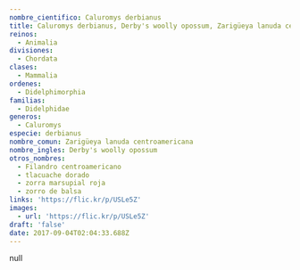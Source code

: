 ```yaml
---
nombre_cientifico: Caluromys derbianus
title: Caluromys derbianus, Derby's woolly opossum, Zarigüeya lanuda centroamericana
reinos:
  - Animalia
divisiones:
  - Chordata
clases:
  - Mammalia
ordenes:
  - Didelphimorphia
familias:
  - Didelphidae
generos:
  - Caluromys
especie: derbianus
nombre_comun: Zarigüeya lanuda centroamericana
nombre_ingles: Derby's woolly opossum
otros_nombres:
  - Filandro centroamericano
  - tlacuache dorado
  - zorra marsupial roja
  - zorro de balsa
links: 'https://flic.kr/p/USLe5Z'
images:
  - url: 'https://flic.kr/p/USLe5Z'
draft: 'false'
date: 2017-09-04T02:04:33.688Z
---
```

null
